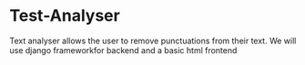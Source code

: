 # Test-Analyser
Text analyser allows the user to remove punctuations from their text. We will use django frameworkfor backend and a basic html frontend
